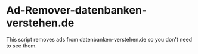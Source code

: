 # Ad-Remover-datenbanken-verstehen.de
This script removes ads from datenbanken-verstehen.de so you don't need to see them.
